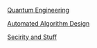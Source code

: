 [Quantum Engineering](https://vip.gatech.edu/teams/vyc)

[Automated Algorithm Design](https://vip.gatech.edu/teams/vvk)

[Secirity and Stuff](https://vip.gatech.edu/teams/vvl)

